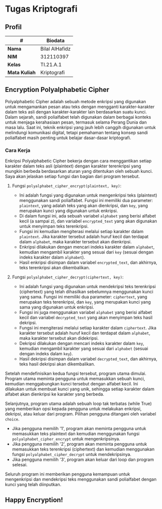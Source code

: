 # Tugas Kriptografi
## Profil
| #               | Biodata           |
| --------------- | ----------------- |
| **Nama**        | Bilal AlHafidz    |
| **NIM**         | 312110397         |
| **Kelas**       | TI.21.A.1         |
| **Mata Kuliah** | Kriptografi       |

## Encryption Polyalphabetic Cipher
<p>Polyalphabetic Cipher adalah sebuah metode enkripsi yang digunakan untuk mengamankan pesan atau teks dengan mengganti karakter-karakter dalam teks asli dengan karakter-karakter lain berdasarkan suatu kunci. <br>Dalam sejarah, sandi polialfabet telah digunakan dalam berbagai konteks untuk menjaga kerahasiaan pesan, termasuk selama Perang Dunia dan masa lalu. Saat ini, teknik enkripsi yang jauh lebih canggih digunakan untuk melindungi komunikasi digital, tetapi pemahaman tentang konsep sandi polialfabet masih penting untuk belajar dasar-dasar kriptografi.</p>

### Cara Kerja

<p>Enkripsi Polyalphabetic Cipher bekerja dengan cara menggantikan setiap karakter dalam teks asli (plaintext) dengan karakter terenkripsi yang mungkin berbeda berdasarkan aturan yang ditentukan oleh sebuah kunci. Saya akan jelaskan setiap fungsi dan bagian dari program tersebut.</p>

1. Fungsi `polyalphabet_cipher_encrypt(plaintext, key)`: 
   - Ini adalah fungsi yang digunakan untuk mengenkripsi teks (plaintext) menggunakan sandi polialfabet. Fungsi ini memiliki dua parameter: `plaintext`, yang adalah teks yang akan dienkripsi, dan `key`, yang merupakan kunci yang digunakan untuk enkripsi.
   - Di dalam fungsi ini, ada sebuah variabel `alphabet` yang berisi alfabet kecil (a sampai z), dan variabel `encrypted_text` yang akan digunakan untuk menyimpan teks terenkripsi.
   - Fungsi ini kemudian mengiterasi melalui setiap karakter dalam `plaintext`. Jika karakter tersebut adalah huruf kecil dan terdapat dalam `alphabet`, maka karakter tersebut akan dienkripsi.
   - Enkripsi dilakukan dengan mencari indeks karakter dalam `alphabet`, kemudian mengambil karakter yang sesuai dari `key` (sesuai dengan indeks karakter dalam `alphabet`).
   - Hasil enkripsi disimpan dalam variabel `encrypted_text`, dan akhirnya, teks terenkripsi akan dikembalikan.

2. Fungsi `polyalphabet_cipher_decrypt(ciphertext, key)`:
   - Ini adalah fungsi yang digunakan untuk mendekripsi teks terenkripsi (ciphertext) yang telah dihasilkan sebelumnya menggunakan kunci yang sama. Fungsi ini memiliki dua parameter: `ciphertext`, yang merupakan teks terenkripsi, dan `key`, yang merupakan kunci yang sama yang digunakan untuk enkripsi.
   - Fungsi ini juga menggunakan variabel `alphabet` yang berisi alfabet kecil dan variabel `decrypted_text` yang akan menyimpan teks hasil dekripsi.
   - Fungsi ini mengiterasi melalui setiap karakter dalam `ciphertext`. Jika karakter tersebut adalah huruf kecil dan terdapat dalam `alphabet`, maka karakter tersebut akan didekripsi.
   - Dekripsi dilakukan dengan mencari indeks karakter dalam `key`, kemudian mengambil karakter yang sesuai dari `alphabet` (sesuai dengan indeks dalam `key`).
   - Hasil dekripsi disimpan dalam variabel `decrypted_text`, dan akhirnya, teks hasil dekripsi akan dikembalikan.

Setelah mendefinisikan kedua fungsi tersebut, program utama dimulai. Program utama meminta pengguna untuk memasukkan sebuah kunci, kemudian menggabungkan kunci tersebut dengan alfabet kecil. Ini dilakukan untuk membuat kunci yang unik, sehingga setiap karakter dalam alfabet akan dienkripsi ke karakter yang berbeda.

Selanjutnya, program utama adalah sebuah loop tak terbatas (while True) yang memberikan opsi kepada pengguna untuk melakukan enkripsi, dekripsi, atau keluar dari program. Pilihan pengguna ditangani oleh variabel `choice`.

- Jika pengguna memilih '1', program akan meminta pengguna untuk memasukkan teks plaintext dan kemudian menggunakan fungsi `polyalphabet_cipher_encrypt` untuk mengenkripsinya.
- Jika pengguna memilih '2', program akan meminta pengguna untuk memasukkan teks terenkripsi (ciphertext) dan kemudian menggunakan fungsi `polyalphabet_cipher_decrypt` untuk mendekripsinya.
- Jika pengguna memilih '3', program akan keluar dari loop dan program selesai.

Seluruh program ini memberikan pengguna kemampuan untuk mengenkripsi dan mendekripsi teks menggunakan sandi polialfabet dengan kunci yang telah diinputkan.

## Happy Encryption!
